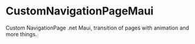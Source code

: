 # CustomNavigationPageMaui
Custom NavigationPage .net Maui, transition of pages with animation and more things.
